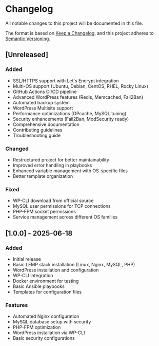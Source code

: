 # Changelog

All notable changes to this project will be documented in this file.

The format is based on [Keep a Changelog](https://keepachangelog.com/en/1.0.0/),
and this project adheres to [Semantic Versioning](https://semver.org/spec/v2.0.0.html).

## [Unreleased]

### Added
- SSL/HTTPS support with Let's Encrypt integration
- Multi-OS support (Ubuntu, Debian, CentOS, RHEL, Rocky Linux)
- GitHub Actions CI/CD pipeline
- Advanced WordPress features (Redis, Memcached, Fail2Ban)
- Automated backup system
- WordPress Multisite support
- Performance optimizations (OPcache, MySQL tuning)
- Security enhancements (Fail2Ban, ModSecurity ready)
- Comprehensive documentation
- Contributing guidelines
- Troubleshooting guide

### Changed
- Restructured project for better maintainability
- Improved error handling in playbooks
- Enhanced variable management with OS-specific files
- Better template organization

### Fixed
- WP-CLI download from official source
- MySQL user permissions for TCP connections
- PHP-FPM socket permissions
- Service management across different OS families

## [1.0.0] - 2025-06-18

### Added
- Initial release
- Basic LEMP stack installation (Linux, Nginx, MySQL, PHP)
- WordPress installation and configuration
- WP-CLI integration
- Docker environment for testing
- Basic Ansible playbooks
- Templates for configuration files

### Features
- Automated Nginx configuration
- MySQL database setup with security
- PHP-FPM optimization
- WordPress installation via WP-CLI
- Basic security configurations
